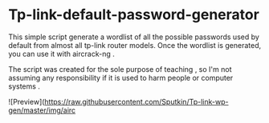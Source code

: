 # Tp-link-default-password-generator
This simple script generate a wordlist of all the possible passwords used by default from almost all tp-link router models. Once the wordlist is generated, you can use it with aircrack-ng .

The script was created for the sole purpose of teaching , so I'm not assuming any responsibility if it is used to harm people or computer systems .


![Preview](https://raw.githubusercontent.com/Sputkin/Tp-link-wp-gen/master/img/airc
